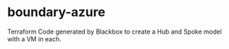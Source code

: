 # boundary-azure
Terraform Code generated by Blackbox to create a Hub and Spoke model with a VM in each.
